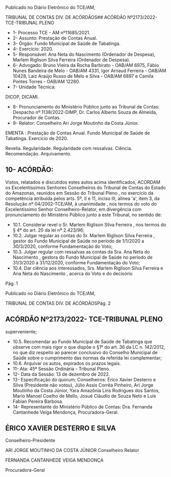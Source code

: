 Publicado  no  Diário  Eletrônico do TCE/AM,

TRIBUNAL DE CONTAS DIV. DE ACÓRDÃOS## ACÓRDÃO Nº2173/2022- TCE-TRIBUNAL PLENO

- 1- Processo TCE - AM nº11685/2021.
- 2- Assunto: Prestação de Contas Anual.
- 3- Órgão: Fundo Municipal de Saúde de Tabatinga.
- 4- Exercício: 2020.
- 5- Responsável: Ana  Neta  do  Nascimento  (Ordenador  de  Despesa),  Marlem  Riglison Silva Ferreira (Ordenador de Despesa).
- 6- Advogado: Bruno Vieira da Rocha Barbirato - OAB/AM 6975, Fábio Nunes Bandeira de Melo - OAB/AM 4331, Igor Arnaud Ferreira - OAB/AM 10428, Laiz Araújo Russo de Melo e Silva - OAB/AM 6897 e Camila Pontes Torres - OAB/AM 12280.
- 7- Unidade Técnica:

DICOP, DICAMI.

- 8- Pronunciamento do Ministério Público junto ao Tribunal de Contas: Despacho nº 1138/2022-DIMP, Dr. Carlos Alberto Souza de Almeida, Procurador de Contas.
- 9- Relator: Conselheiro Ari Jorge Moutinho da Costa Júnior.

EMENTA : Prestação de Contas Anual. Fundo Municipal  de  Saúde  de  Tabatinga.  Exercício  de 2020.

Revelia. Regularidade. Regularidade com ressalvas. Ciência. Recomendação. Arquivamento.

## 10-  ACÓRDÃO:

Vistos, relatados e discutidos estes autos acima identificados, ACORDAM os Excelentíssimos Senhores Conselheiros do Tribunal de Contas do Estado do Amazonas, reunidos em Sessão do Tribunal Pleno , no exercício da competência atribuída pelos arts. 5º, II e 11, inciso III, alínea 'a', item 3, da Resolução  nº  04/2002-TCE/AM, à unanimidade , nos  termos  do  voto  do  Excelentíssimo  Senhor  Conselheiro-Relator, em divergência com pronunciamento do Ministério Público junto a este Tribunal, no sentido de:

- 10.1. Considerar revel o Sr. Marlem Riglison Silva Ferreira , nos termos do § 4º do art. 20 da lei nº 2.423/96;
- 10.2. Julgar  regular as  contas  do  Sr. Marlem  Riglison  Silva  Ferreira , gestor  do  Fundo  Municipal  de  Saúde  no  período  de  1/1/2020  a 30/3/2020, conforme Fundamentação do Voto;
- 10.3. Julgar  regular  com  ressalvas as  contas  da  Sra. Ana  Neta  do Nascimento ,  gestora  do  Fundo  Municipal  de  Saúde  no  período  de 31/3/2020 a 31/12/2020, conforme Fundamentação do Voto;
- 10.4. Dar ciência aos interessados, Srs. Marlem Riglison Silva Ferreira e Ana Neta do Nascimento , acerca do Voto e do decisório

Pág. 1

Publicado  no  Diário  Eletrônico do TCE/AM,

TRIBUNAL DE CONTAS DIV. DE ACÓRDÃOSPág. 2

## ACÓRDÃO Nº2173/2022- TCE-TRIBUNAL PLENO

superveniente;

- 10.5. Recomendar ao Fundo Municipal de Saúde de Tabatinga que observe com mais rigor o que dispõe o §1º do art. 36 da LC n. 142/2012, no que diz  respeito  ao  parecer  conclusivo  do  Conselho  Municipal  de  Saúde sobre o cumprimento das normas da referida lei complementar;
- 10.6. Arquivar os autos, expirados os prazos legais.
- 11-  Ata: 45ª Sessão Ordinária - Tribunal Pleno.
- 12-  Data da Sessão: 13 de dezembro de 2022.
- 13-  Especificação do quorum: Conselheiros: Érico Xavier Desterro e Silva (Presidente não  votou),  Júlio  Assis  Corrêa  Pinheiro,  Ari  Jorge  Moutinho  da  Costa  Júnior,  Yara Amazônia Lins Rodrigues dos Santos, Mario Manoel Coelho de Mello, Josué Cláudio de Souza Neto e Luís Fabian Pereira Barbosa.
- 14-  Representante do Ministério Público de Contas: Dra. Fernanda Cantanhede Veiga Mendonça, Procuradora-Geral.

## ÉRICO XAVIER DESTERRO E SILVA

Conselheiro-Presidente

ARI JORGE MOUTINHO DA COSTA JÚNIOR Conselheiro Relator

FERNANDA CANTANHEDE VEIGA MENDONÇA

Procuradora-Geral